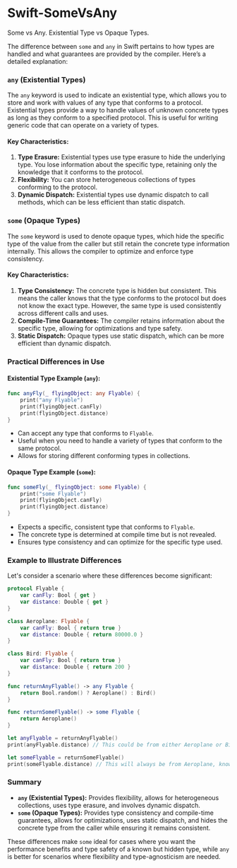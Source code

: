 # Swift-SomeVsAny
Some vs Any. Existential Type vs Opaque Types. 

The difference between `some` and `any` in Swift pertains to how types are handled and what guarantees are provided by the compiler. Here’s a detailed explanation:

### `any` (Existential Types)
The `any` keyword is used to indicate an existential type, which allows you to store and work with values of any type that conforms to a protocol. Existential types provide a way to handle values of unknown concrete types as long as they conform to a specified protocol. This is useful for writing generic code that can operate on a variety of types.

#### Key Characteristics:
1. **Type Erasure:** Existential types use type erasure to hide the underlying type. You lose information about the specific type, retaining only the knowledge that it conforms to the protocol.
2. **Flexibility:** You can store heterogeneous collections of types conforming to the protocol.
3. **Dynamic Dispatch:** Existential types use dynamic dispatch to call methods, which can be less efficient than static dispatch.

### `some` (Opaque Types)
The `some` keyword is used to denote opaque types, which hide the specific type of the value from the caller but still retain the concrete type information internally. This allows the compiler to optimize and enforce type consistency.

#### Key Characteristics:
1. **Type Consistency:** The concrete type is hidden but consistent. This means the caller knows that the type conforms to the protocol but does not know the exact type. However, the same type is used consistently across different calls and uses.
2. **Compile-Time Guarantees:** The compiler retains information about the specific type, allowing for optimizations and type safety.
3. **Static Dispatch:** Opaque types use static dispatch, which can be more efficient than dynamic dispatch.

### Practical Differences in Use

#### Existential Type Example (`any`):
```swift
func anyFly(_ flyingObject: any Flyable) {
    print("any Flyable")
    print(flyingObject.canFly)
    print(flyingObject.distance)
}
```
- Can accept any type that conforms to `Flyable`.
- Useful when you need to handle a variety of types that conform to the same protocol.
- Allows for storing different conforming types in collections.

#### Opaque Type Example (`some`):
```swift
func someFly(_ flyingObject: some Flyable) {
    print("some Flyable")
    print(flyingObject.canFly)
    print(flyingObject.distance)
}
```
- Expects a specific, consistent type that conforms to `Flyable`.
- The concrete type is determined at compile time but is not revealed.
- Ensures type consistency and can optimize for the specific type used.

### Example to Illustrate Differences

Let's consider a scenario where these differences become significant:

```swift
protocol Flyable {
    var canFly: Bool { get }
    var distance: Double { get }
}

class Aeroplane: Flyable {
    var canFly: Bool { return true }
    var distance: Double { return 80000.0 }
}

class Bird: Flyable {
    var canFly: Bool { return true }
    var distance: Double { return 200 }
}

func returnAnyFlyable() -> any Flyable {
    return Bool.random() ? Aeroplane() : Bird()
}

func returnSomeFlyable() -> some Flyable {
    return Aeroplane()
}

let anyFlyable = returnAnyFlyable()
print(anyFlyable.distance) // This could be from either Aeroplane or Bird, decided at runtime.

let someFlyable = returnSomeFlyable()
print(someFlyable.distance) // This will always be from Aeroplane, known at compile-time.
```

### Summary

- **`any` (Existential Types):** Provides flexibility, allows for heterogeneous collections, uses type erasure, and involves dynamic dispatch.
- **`some` (Opaque Types):** Provides type consistency and compile-time guarantees, allows for optimizations, uses static dispatch, and hides the concrete type from the caller while ensuring it remains consistent.

These differences make `some` ideal for cases where you want the performance benefits and type safety of a known but hidden type, while `any` is better for scenarios where flexibility and type-agnosticism are needed.
